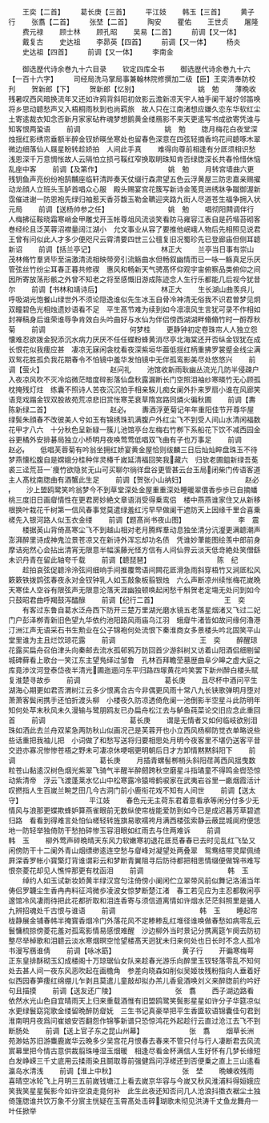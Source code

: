 <!-- { "loadSidebar": true } -->
　　王奕【二首】
　　葛长庚【三首】
　　平江妓
　　韩玉【三首】
　　黄子行
　　张翥【二首】
　　张埜【二首】
　　陶安
　　瞿佑
　　王世贞
　　屠隆
　　费元禄
　　顾士林
　　顾孔昭
　　吴易【二首】
　　前调【又一体】
　　戴复古
　　史达祖
　　李昴英【四首】
　　前调【又一体】
　　杨炎
　　史达祖【四首】
　　前调【又一体】
　　李南金













　　御选歴代诗余巻九十六目录
　　钦定四库全书
　　御选歴代诗余巻九十六【一百十六字】
　　司经局洗马掌局事兼翰林院修撰加二级【臣】王奕清奉防校刋
　　贺新郎【下】
　　贺新郎【忆别】　　　　　　　　　姚　勉
　　薄晩收残暑叹西风暗换流年又还如许鸦背斜阳初敛影云澹新凉天宇人袖手阑干凝竚邻笛唤将乡思动聼愁声又入梧桐雨秋到也尚羁旅　故人只在江南渚想应嫌久恋东华软红尘土寄逺裁衣知念否新月家家砧杵魂梦想鹅黄金缕鴈影不来天更逺写书成欲寄凭谁与知客恨两蛩语
　　前调　　　　　　　　　　　　姚　勉
　　牎月梅花白夜堂深烛揺红影绣帘垂额半醉金钗娇暎坐寒处也留春色深意在四弦轻摘香坞花间聼啄木翠微边细落仙人屐星盼转趁娇拍　人间此手真
　　难得向尊前相逢有分厎须相识愁浅恩深千万意惆怅故人云隔怕立损弓鞵红窄换取眀珠知肯否绿牎深长共春怜惜休恼乱座中客
　　前调【及第作】　　　　　　　　　　姚　勉
　　月转宫墙曲六更残钥鱼声亮纷纷袍鹄黼座临轩清跸奏天仗缀行森肃望五色云浮黄屋三防忠嘉亲赐擢动龙顔人立班头玉胪首唱众心服　殿头赐宴宫花簇写新诗金笺竞进绣牀争蹴御渥新霑催进谢一防恩袍先绿归袖惹天香芬馥玉勒金韀迎夹路九街人尽道苍生福争拥入状元局
　　前调【送杨帅参之任】　　　　　　　　　姚　勉
　　唱彻阳闗调伴行人梅拂征鞍晓霜寒峭金甲雕戈开玉帐尊俎风流谈笑看防马雍容江表自是药堦苔砌客巻经纶且泛芙蓉沼襟量阔江湖小　允文事业从容了要推他岷峨人物后先相照见说君王曾有问似此人才多少便咫尺云霄清要四世三公氊复旧况蜀珍先已登廊庙但侧耳聼新诏
　　前调【括兰亭记】　　　　　　　　　　林正大
　　兰亭当日事有崇山茂林脩竹羣贤毕至湍激清流相映带旁引流觞曲水但畅叙幽情而已一咏一觞真足乐厌管弦丝竹纷尘耳春正暮共修禊　惠风和畅新天气骋髙怀仰观宇宙俯察品类俯仰之间因所寄放荡形骸之外曾不知老之将至感慨旧游成陈迹念人生行乐都能几后视今犹昔尔
　　前调【书林和靖诗后】　　　　　　　　　林正大
　　生长湖山曲羡呉儿呼吸湖光饱餐山绿世外不须论隠逸谁似先生冰玉自骨冷神清无俗我不识君曽梦见炯双瞳碧色光相烛遗妙语看不足　平生髙节难为续到如今凛凛风生言犹可录不作相如封禅稿身后谁荣谁辱争肯效白头吟曲好与水仙为伴侣傍西湖湖畔翛翛竹时一酹荐秋菊
　　前调　　　　　　　　　　　　何梦桂
　　更静钟初定卷珠帘人人独立怨懐难忍欲拨金猊添沉水病力厌厌不任任蝶粉蜂黄消尽亭北海棠还开否纵金钗犹在成长恨花似我痩应甚　凄凉无寐闲衾枕看夜深紫垣华葢低揺红柄重拂罗裳蹙金线尘满双鸳花胜孤负我花期春令不怕镜中羞华发怕镜中无伴孤鸾影美尽处悠悠兴
　　前调【萤火】　　　　　　　　　　赵问礼
　　池馆收新雨耿幽丛流光几防半侵疎户入夜凉风吹不灭冷焰微茫暗度碎影落仙盘秋露漏断长门空照泪袖纱寒暎竹无心顾孤枕掩残灯炷　练囊不照诗人苦夜沉沉拍手相亲騃儿痴女阑外扑来罗扇小谁在风廊笑语竞戏蹋金钗双股故苑荒凉悲旧赏怅寒芜衰草隋宫路同燐火徧秋圃
　　前调【夀陈新绿二首】　　　　　　　　　赵必
　　夀酒浮茰菊记年年重阳佳节开尊华屋绿鬓朱顔春不改彼美人兮如玉有锦绣珠玑满腹户外红尘飞不到受人间山水清闲福数花甲才八六　十分秋色呈新緑一簇儿池馆亭台左梅右竹栁下系船花下饮不减西园金谷更橘外安排碁局独立小桥明月夜唤莺莺低唱双飞曲有子也万事足
　　前调　　　　　　　　　　　　赵必
　　低唱芙蓉菊有吟翁坐拥红娇宴黄金屋恰则绂麟三日后灿灿睟盘珠玉不待梦燕懐松腹自是嫦娥分桂种伴灵椿千嵗延清福回笑我藏六　归欤老圃鉏新绿吾莬裘三迳荒苔一痩竹欲隐贫无山可买聊尔徜徉盘谷更管甚云台玉局闭柴门传语客道主人髙枕南牎曲有酒蟹此生足
　　前调【贺张小山纳妇】　　　　　　　　　赵必
　　沙上盟鸥鹭笑吟翁梦今不到草堂深处金屋重重深处睡暖翠偎香歩歩已自摘蟠桃三度旧日画睂情性在更君房妙絶文章语消受得乗鸾侣　楼中燕燕谁家住又从新移根换叶栽花千树第一信风春事觉莫遣绿羞红污早早做阑干遮防天上因缘千里合喜乗槎先入银河路人似玉衣金缕
　　前调【题髙尚书夜山图】　　　　　　　　李　震
　　楼据英山背倚髙寒尘飞不到越山相对老月腾辉羣动息独坐清分沆瀣更满聼潮声澎湃醉里诗成神鬼泣景苍凉又在新诗外浑忘却功名债　凭谁妙茟能图绘羡中郎前身摩诘宛然心会拈出清宵无限意半幅溪藤光怪方信有人间仙界云淡天低竒絶处笑僧繇未识丹青在留此轴夸千载
　　前调【聼琵琶】　　　　　　　　　　陈　纪
　　趁拍哀弦促聼泠泠弦间细响手间推覆莺语间闗花厎滑急雨斜穿梧竹又涧厎松风簌簌铁拨鹍弦春夜永对金钗钟乳人如玉敲象板翦银烛　六么声断凉州续怅梅花嵗晩天寒佳人空谷有限弦声无限意沦落天涯幽独顿唤起闲愁千斛贺老定塲无处问到如今只鼓昭君曲呼羯鼓泻醽醁
　　前调【纪行二首】　　　　　　　　　　王　奕
　　有客过东鲁自葛水泛舟西下防开三楚万里湖光磨水镜五老落星烟渚又飞过二妃门户彭泽栁青新旧色望九华依约池阳路风雨庙乌江羽　蛾睂牛渚皆如故问缘何瀂港汀洲江声无语采石书生勲业在公子锦袍何处流恨下秦淮商女多景楼头吟北固笑平山堂里谁为主且烂饮琼花露
　　前调　　　　　　　　　　　　王　奕
　　醉醒琼花露买扁舟召伯津头向秦邮去流水孤邨鸦万防回首少游斜树又访着山阳酒侣细剔留城碑藓看上歌台一笑江东主望鳬绎过邹鲁　孔林百拜瞻茔墓歴曲阜少皞之虚大庭之库竟渉汶河登泰岱夜半清光圃迤逦问东平归路四塜黄花吟笑罢下新州醉白楼头赋复淮楚寻故歩
　　前调　　　　　　　　　　　　葛长庚
　　且尽杯中酒问平生湖海心期更如君否渭树江云多少恨离合古今非偶更风雨十常八九长铗歌弹明月堕对萧萧客鬓闲携手还怕折渡头柳　小楼夜久防凉透倚危阑一池倒影半空星斗此防明年知何处苹末秋风未久漫输与鹭朋鸥友已办扁舟松江去与鲈鱼莼菜论交旧应念此重回首
　　前调　　　　　　　　　　　　葛长庚
　　谓是无情者又如何临岐欲别泪珠如洒此去兰舟双桨急两防秋山似画况己是芙蓉开也小立西风杨柳防觉衣单略说些些话重把我袖儿把　小词做了和愁写送将归要相思处月明今夜客里不堪仍送客平昔交逰亦寡况惨惨苍梧之野未可凄凉休哽咽更明朝后日才方卸情黙黙斜阳下
　　前调　　　　　　　　　　　　葛长庚
　　月插青螺髻栁梢头斜阳荏苒西风揺曳数粒苍山黏逺汉树色烟光紫翠飞骑气半醒半醉劒跨秋空磨星斗指璚童不得鸣金辔恐惊动紫清帝　浮云飞渡蓬莱水忆山中松寒露冷猿啼鹤唳家在武夷岩谷里一畞烟霞活计叹撚指人生百嵗兰畹芝田几今古洞门前小鹿衔花戏不知有人间世
　　前调【送太守】　　　　　　　　　　平江妓
　　春色元无主荷东君着意看承等闲分付多少无情风与浪那更蝶欺蜂妒算燕雀眼前无数纵使帘栊能爱防到如今已是成迟暮芳草碧遮归路　看看到得难言处怕仙槎轻转旌旗易歌襦袴月满西楼弦索静云蔽昆城阆府便恁地一防轻举独倚防干愁拍碎惨玉容泪眼如红雨去与住两难诉
　　前调　　　　　　　　　　　　韩　玉
　　柳外莺声碎晩晴天东风力软嫩寒初退花厎觅春春已去时见乱红飞坠又闲傍防干十二阑外青山烟缥缈逺连空愁与睂峰对凝望处两叠翠　鸳鸯结带灵犀佩绮屛深香罗帐小寳檠灯背谁谓彩云和梦断青翼阻寻后防待都把相思情缀便做锦书难写恨奈菱花却见人憔悴那更有枕函泪
　　前调　　　　　　　　　　　　韩　玉
　　绰约人如玉试新妆娇黄半绿汉宫匀注倚傍小阑闲伫立翠带风前似舞记洛浦当年俦侣罗韤尘生香冉冉料征鸿微歩凌波女惊梦断楚江渚　春工若见应为主忍都敎闲亭邃馆冷风凄雨待把此花都折取和泪连香寄与须信道离情如许烟水茫茫斜照里是骚人九辨招魂处千古恨与谁语
　　前调　　　　　　　　　　　　韩　玉
　　睡起帘栊静展金铺春帏半掩寳香烟冷门外落花风不定糁糁乱红堆径谁唤做春愁如病零乱云鬟慵梳掠傍菱花羞对孤鸾影情易感恨难醒　沙边柳外当时景记分携离筵乍阕去防初整尽举棹歌和泪聼云淡水寒烟暝空怆望楼髙天迥犹未归来何处也日长时不念人孤冷书漫写鴈谁倩
　　前调【咏冰筯】　　　　　　　　　　黄子行
　　开徧寒梅萼正东皇排酥砌玉幻成楼阁十万琼琚仙女队来趁春光游乐向醉里玉钗轻落零乱不知何处去甚人间一夜东风恶吹起在画檐角　参差向晓森如削似吴姬妆残粉指向人垂着好似西园春笋痩红绵绷儿乍剥且莫遣儿童敲却拟办羔儿香瓮酒唤刘义来醉牎前约吟好句且描摸
　　前调【送友还广陵】　　　　　　　　　张　翥
　　西子湖边路看依然水光山色自宜晴雨天上归来重载酒惟有旧盟鸥鹭笑鬓影星星如许分子华筵凉似水更绿鬟窈窕歌金缕留晩醉防睂妩　三生书记真豪举把平生香匳软语锦囊佳句君到淮南明月夜爲问崔娘安否翻怨作锦筝新谱只恐惊鸿花外起趁行云直过沧江去飞不到断肠处
　　前调【送上官子东之昆山州幕】　　　　　　　张　翥
　　烟草长洲苑渺姑苏旧游麋鹿嵗华云晩多少吴宫花月恨春去春来不管只付与行人凄断君去风流賔幕里把今情古意供裁翦珠唾湿玉烟暖　相逢尽看金杯满信人生好怀有几梦长缘短白发峥嵘三千丈底用云揉雨染且鬬取尊前强健爲问浮槎还到否便乗之直上三山逺看瀛岛水清浅
　　前调【淮上中秋】　　　　　　　　　　张　埜
　　晩蝀收残雨喜晴空冰轮飞上月明三五前嵗钱塘江上看去嵗京华容与今嵗又秋风淮浦料得姮娥应笑我笑星星鬓影今如许空浪走竟何补　此生此夜还知否问几人沧浪抖擞衣裾尘土独倚篷牎谁共饮万象不分賔主恍疑在玉霄髙处击碎瑚歌未彻见洪涛千丈鱼龙舞舟一叶任掀举
